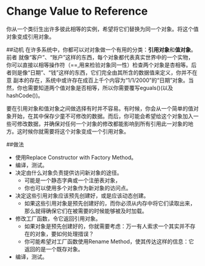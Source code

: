 # Change Value to Reference

你从一个类衍生出许多彼此相等的实例，希望将它们替换为同一个对象。将这个值对象变成引用对象。

##动机
在许多系统中，你都可以对对象做一个有用的分类：**引用对象**和**值对象**。前者 就像“客户”、“账户”这样的东西，每个对象都代表真实世界中的一个实物，你可以直接以相等操作符（==,用来检验对象同一性）检查两个对象是杏相等。后者则是像“日期”、“钱”这样的东西，它们完全由其所含的数据值来定义，你并不在意 副本的存在，系统中或许存在成百上千个内容为“1/1/2000”的“日期”对象。当 然，你也需要知道两个值对象是否相等，所以你需要覆写eguals()(以及 hashCode())。

要在引用对象和值对象之间做选择有时并不容易。有时候，你会从一个简单的值对象开始，在其中保存少童不可修改的数据。而后，你可能会希望给这个对象加入一些可修改数据，并确保对任何一个对象的修改都能影响到所有引用此一对象的地方。这时候你就需要将这个对象变成一个引用对象。

##做法
* 使用Replace Constructor with Factory Method。
* 编译，测试。
* 决定由什么对象负责提供访问新对象的途径。
  * 可能是一个静态字典或一个注册表对象，
  * 你也可以使用多个对象作为新对象的访问点。
* 决定这些引用对象应该预先创建好，或是应该动态创建。
  * 如果这些引用对象是预先创建好的，而你必须从内存中将它们读取出来，那么就得确保它们在被需要的时候能够被及时加载。
* 修改工厂函数，令它返回引用对象。
  * 如果对象是预先创建好的，你就需要考虑：万一有人索求一个其实并不存在的对象，要如何处理措误？
  * 你可能希望对工厂函数使用Rename Method，使其传达这样的信息：它返回的是一个既存对象。
* 编译，测试。